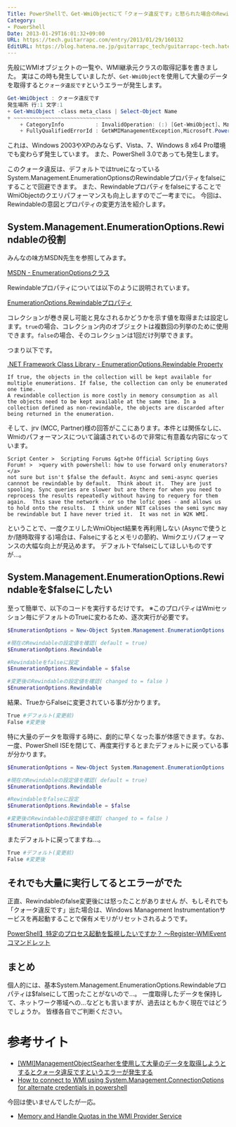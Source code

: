 ```yaml
---
Title: PowerShellで、Get-WmiObjectにて「クォータ違反です」と怒られた場合のRewindableプロパティ変更による対応とWmi処理の処理速度向上
Category:
- PowerShell
Date: 2013-01-29T16:01:32+09:00
URL: https://tech.guitarrapc.com/entry/2013/01/29/160132
EditURL: https://blog.hatena.ne.jp/guitarrapc_tech/guitarrapc-tech.hatenablog.com/atom/entry/6802418398340377135
---
```



先般にWMIオブジェクトの一覧や、WMI継承元クラスの取得記事を書きました。
実はこの時も発生していましたが、`Get-WmiObject`を使用して大量のデータを取得すると`クォータ違反です`というエラーが発生します。

```ps1
Get-WmiObject : クォータ違反です
発生場所 行:1 文字:1
+ Get-WmiObject -class meta_class | Select-Object Name
+ ~~~~~~~~~~~~~~~~~~~~~~~~~~~~~~~
    + CategoryInfo          : InvalidOperation: (:) [Get-WmiObject]、ManagementException
    + FullyQualifiedErrorId : GetWMIManagementException,Microsoft.PowerShell.Commands.GetWmiObjectCommand
```

これは、Windows 2003やXPのみならず、Vista、7、Windows 8 x64 Pro環境でも変わらず発生しています。
また、PowerShell 3.0であっても発生します。


このクォータ違反は、デフォルトではtrueになっているSystem.Management.EnumerationOptionsのRewindableプロパティをfalseにすることで回避できます。
また、RewindableプロパティをfalseにすることでWmiObjectのクエリパフォーマンスも向上しますのでご一考までに。
今回は、Rewindableの意図とプロパティの変更方法を紹介します。

## System.Management.EnumerationOptions.Rewindableの役割

みんなの味方MSDN先生を参照してみます。

[MSDN - EnumerationOptionsクラス](http://msdn.microsoft.com/ja-jp/library/system.management.enumerationoptions.aspx)

Rewindableプロパティについては以下のように説明されています。

[EnumerationOptions.Rewindableプロパティ](http://msdn.microsoft.com/ja-jp/library/system.management.enumerationoptions.rewindable.aspx)

コレクションが巻き戻し可能と見なされるかどうかを示す値を取得または設定します。`true`の場合、コレクション内のオブジェクトは複数回の列挙のために使用できます。`false`の場合、そのコレクションは1回だけ列挙できます。

つまり以下です。

[.NET Framework Class Library   - EnumerationOptions.Rewindable Property](http://www.nedcomp.nl/support/origdocs/dotnetsdk/cpref/frlrfsystemmanagementenumerationoptionsclassrewindabletopic.htm)

```
If true, the objects in the collection will be kept available for multiple enumerations. If false, the collection can only be enumerated one time.
A rewindable collection is more costly in memory consumption as all the objects need to be kept available at the same time. In a collection defined as non-rewindable, the objects are discarded after being returned in the enumeration.
```

そして、jrv (MCC, Partner)様の回答がここにあります。本件とは関係なしに、Wmiのパフォーマンスについて論議されているので非常に有意義な内容になっています。

```
Script Center >  Scripting Forums &gt>he Official Scripting Guys Forum! >  >query with powershell: how to use forward only enumerators?</a>
not sure but isn't $false the default. Async and semi-async queries cannnot be rewindable by default.  Think about it.  They are just spooling. Sync queries are slower but are there for when you need to reprocess the results repeatedly without having to requery for them again.  This save the network - or so the lofic goes - and allows us to hold onto the results.  I think under NET calsses the semi sync may be rewindable but I have never tried it.  It was not in W2K WMI.
```

ということで、一度クエリしたWmiObject結果を再利用しない (Asyncで使うとか/随時取得する)場合は、Falseにするとメモリの節約、Wmiクエリパフォーマンスの大幅な向上が見込めます。
デフォルトでfalseにしてほしいものですが…。

## System.Management.EnumerationOptions.Rewindableを$falseにしたい
至って簡単で、以下のコードを実行するだけです。
※このプロパティはWmiセッション毎にデフォルトのTrueに変わるため、逐次実行が必要です。

```ps1
$EnumerationOptions = New-Object System.Management.EnumerationOptions

#現在のRewindableの設定値を確認( default = true)
$EnumerationOptions.Rewindable

#Rewindableをfalseに設定
$EnumerationOptions.Rewindable = $false

#変更後のRewindableの設定値を確認( changed to = false )
$EnumerationOptions.Rewindable
```

結果、TrueからFalseに変更されている事が分かります。

```ps1
True #デフォルト(変更前)
False #変更後
```


特に大量のデータを取得する時に、劇的に早くなった事が体感できます。なお、一度、PowerShell ISEを閉じて、再度実行するとまたデフォルトに戻っている事が分かります。

```ps1
$EnumerationOptions = New-Object System.Management.EnumerationOptions

#現在のRewindableの設定値を確認( default = true)
$EnumerationOptions.Rewindable

#Rewindableをfalseに設定
$EnumerationOptions.Rewindable = $false

#変更後のRewindableの設定値を確認( changed to = false )
$EnumerationOptions.Rewindable
```

またデフォルトに戻ってますね…。

```ps1
True #デフォルト(変更前)
False #変更後
```


## それでも大量に実行してるとエラーがでた

正直、Rewindableのfalse変更後には怒ったことがありません
が、もしそれでも「クォータ違反です」出た場合は、Windows Management Instrumentationサービスを再起動することで保有メモリがリセットされるようです。

[PowerShell】特定のプロセス起動を監視したいですか？ ～Register-WMIEventコマンドレット](http://blogs.technet.com/b/junichia/archive/2012/03/30/3489331.aspx)

## まとめ

個人的には、基本System.Management.EnumerationOptions.Rewindableプロパティは$falseにして困ったことがないので…。
一度取得したデータを保持して、ネットワーク帯域への…などとも言いますが、過去はともかく現在ではどうでしょうか。
皆様各自でご判断ください。

# 参考サイト

* [[WMI]ManagementObjectSearherを使用して大量のデータを取得しようとするとクォータ違反ですというエラーが発生する](http://handcraft.blogsite.org/Memo/Article/Archives/251)
* [How to connect to WMI using System.Management.ConnectionOptions for alternate credentials in powershell](http://social.technet.microsoft.com/Forums/en-US/ITCG/thread/25b87296-3d9d-4d31-b335-b21034e0669d/)

今回は使いませんでしたが一応。

* [Memory and Handle Quotas in the WMI Provider Service](http://blogs.technet.com/b/askperf/archive/2008/09/16/memory-and-handle-quotas-in-the-wmi-provider-service.aspx)
